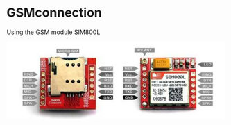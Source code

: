 # GSMconnection
Using the GSM module SIM800L

![GSM module pinout](https://github.com/dosarudaniel/GSMconnection/blob/master/2-SIM800L-Pinout-550x193.jpg)
